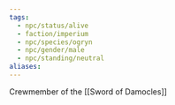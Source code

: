 ```yaml
---
tags:
  - npc/status/alive
  - faction/imperium
  - npc/species/ogryn
  - npc/gender/male
  - npc/standing/neutral
aliases:
---
```

Crewmember of the [[Sword of Damocles]]